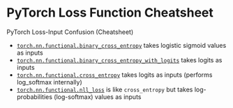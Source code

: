 # PyTorch Loss Function Cheatsheet

PyTorch Loss-Input Confusion (Cheatsheet)

- [`torch.nn.functional.binary_cross_entropy`](https://pytorch.org/docs/stable/generated/torch.nn.functional.binary_cross_entropy.html) takes logistic sigmoid values as inputs
- [`torch.nn.functional.binary_cross_entropy_with_logits`](https://pytorch.org/docs/stable/generated/torch.nn.functional.binary_cross_entropy_with_logits.html) takes logits as inputs
- [`torch.nn.functional.cross_entropy`](https://pytorch.org/docs/stable/generated/torch.nn.functional.cross_entropy.html#torch.nn.functional.cross_entropy) takes logits as inputs (performs log_softmax internally)
- [`torch.nn.functional.nll_loss`](https://pytorch.org/docs/stable/generated/torch.nn.functional.nll_loss.html) is like `cross_entropy` but takes log-probabilities (log-softmax) values as inputs